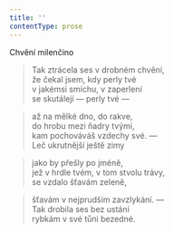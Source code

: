 ```yaml
---
title: ''
contentType: prose
---
```


Chvění milenčino

> Tak ztrácela ses v drobném chvění,  
> že čekal jsem, kdy perly tvé  
> v jakémsi smíchu, v zaperlení  
> se skutálejí — perly tvé —

> až na mělké dno, do rakve,  
> do hrobu mezi ňadry tvými,  
> kam pochováváš vzdechy své. —  
> Leč ukrutnější ještě zimy

> jako by přešly po jméně,  
> jež v hrdle tvém, v tom stvolu trávy,  
> se vzdalo šťavám zeleně,

> šťavám v nejprudším zavzlykání. —  
> Tak drobila ses bez ustání  
> rybkám v své tůni bezedné.
